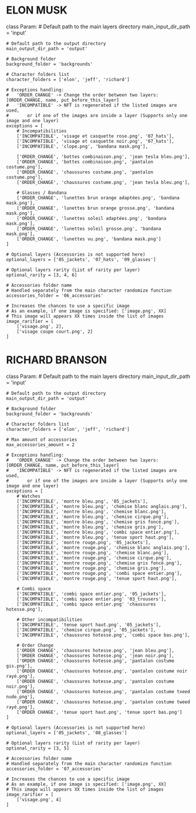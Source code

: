 # ELON MUSK
class Param:
    # Default path to the main layers directory
    main_input_dir_path = 'input'
    
    # Default path to the output directory
    main_output_dir_path = 'output'

    # Background folder
    background_folder = 'backgrounds'
    
    # Character folders list
    character_folders = ['elon', 'jeff', 'richard']
    
    # Exceptions handling:
    #   'ORDER_CHANGE' -> Change the order between two layers: [ORDER_CHANGE, name, put_before_this_layer]
    #   'INCOMPATIBLE' -> NFT is regenerated if the listed images are used,
    #       or if one of the images are inside a layer (Supports only one image and one layer)
    exceptions = [
        # Incompatibilities
        ['INCOMPATIBLE', 'visage et casquette rose.png', '07_hats'],
        ['INCOMPATIBLE', 'visage et casquette noir.png', '07_hats'],
        ['INCOMPATIBLE', 'clope.png', 'bandana mask.png'],

        ['ORDER_CHANGE', 'bottes combinaison.png', 'jean tesla bleu.png'],
        ['ORDER_CHANGE', 'bottes combinaison.png', 'pantalon costume.png'],
        ['ORDER_CHANGE', 'chaussures costume.png', 'pantalon costume.png'],
        ['ORDER_CHANGE', 'chaussures costume.png', 'jean tesla bleu.png'],
        
        # Glasses / Bandana
        ['ORDER_CHANGE', 'lunettes brun orange adaptées.png', 'bandana mask.png'],
        ['ORDER_CHANGE', 'lunettes brun orange grosse.png', 'bandana mask.png'],
        ['ORDER_CHANGE', 'lunettes soleil adaptées.png', 'bandana mask.png'],
        ['ORDER_CHANGE', 'lunettes soleil grosse.png', 'bandana mask.png'],
        ['ORDER_CHANGE', 'lunettes vu.png', 'bandana mask.png']
    ]
    
    # Optional layers (Accessories is not supported here)
    optional_layers = ['05_jackets', '07_hats', '09_glasses']
    
    # Optional layers rarity (List of rarity per layer)
    optional_rarity = [3, 4, 6]
    
    # Accessories folder name
    # Handled separately from the main character randomize function
    accessories_folder = '06_accessories'
    
    # Increases the chances to use a specific image
    # As an example, if one image is specified: ['image.png', XX]
    # This image will appears XX times inside the list of images
    image_rarifier = [
        ['visage.png', 2],
        ['visage coupe court.png', 2]
    ]


# RICHARD BRANSON
class Param:
    # Default path to the main layers directory
    main_input_dir_path = 'input'
    
    # Default path to the output directory
    main_output_dir_path = 'output'

    # Background folder
    background_folder = 'backgrounds'
    
    # Character folders list
    character_folders = ['elon', 'jeff', 'richard']
    
    # Max amount of accessories
    max_accessories_amount = 2

    # Exceptions handling:
    #   'ORDER_CHANGE' -> Change the order between two layers: [ORDER_CHANGE, name, put_before_this_layer]
    #   'INCOMPATIBLE' -> NFT is regenerated if the listed images are used,
    #       or if one of the images are inside a layer (Supports only one image and one layer)
    exceptions = [
        # Watches
        ['INCOMPATIBLE', 'montre bleu.png', '05_jackets'],
        ['INCOMPATIBLE', 'montre bleu.png', 'chemise blanc anglais.png'],
        ['INCOMPATIBLE', 'montre bleu.png', 'chemise blanc.png'],
        ['INCOMPATIBLE', 'montre bleu.png', 'chemise cirque.png'],
        ['INCOMPATIBLE', 'montre bleu.png', 'chemise gris foncé.png'],
        ['INCOMPATIBLE', 'montre bleu.png', 'chemise gris.png'],
        ['INCOMPATIBLE', 'montre bleu.png', 'combi space entier.png'],
        ['INCOMPATIBLE', 'montre bleu.png', 'tenue sport haut.png'],
        ['INCOMPATIBLE', 'montre rouge.png', '05_jackets'],
        ['INCOMPATIBLE', 'montre rouge.png', 'chemise blanc anglais.png'],
        ['INCOMPATIBLE', 'montre rouge.png', 'chemise blanc.png'],
        ['INCOMPATIBLE', 'montre rouge.png', 'chemise cirque.png'],
        ['INCOMPATIBLE', 'montre rouge.png', 'chemise gris foncé.png'],
        ['INCOMPATIBLE', 'montre rouge.png', 'chemise gris.png'],
        ['INCOMPATIBLE', 'montre rouge.png', 'combi space entier.png'],
        ['INCOMPATIBLE', 'montre rouge.png', 'tenue sport haut.png'],

        # Combi space
        ['INCOMPATIBLE', 'combi space entier.png', '05_jackets'],
        ['INCOMPATIBLE', 'combi space entier.png' '03_trousers'],
        ['INCOMPATIBLE', 'combi space entier.png' 'chaussures hotesse.png'],

        # Other incompatibilities
        ['INCOMPATIBLE', 'tenue sport haut.png', '05_jackets'],
        ['INCOMPATIBLE', 'chemise cirque.png', '05_jackets'],
        ['INCOMPATIBLE', 'chaussures hotesse.png', 'combi space bas.png'],
        
        # Order Change
        ['ORDER CHANGE', 'chaussures hotesse.png', 'jean bleu.png'],
        ['ORDER CHANGE', 'chaussures hotesse.png', 'jean noir.png'],
        ['ORDER CHANGE', 'chaussures hotesse.png', 'pantalon costume gis.png'],
        ['ORDER CHANGE', 'chaussures hotesse.png', 'pantalon costume noir rayé.png'],
        ['ORDER CHANGE', 'chaussures hotesse.png', 'pantalon costume noir.png'],
        ['ORDER CHANGE', 'chaussures hotesse.png', 'pantalon costume txeed nude.png'],
        ['ORDER CHANGE', 'chaussures hotesse.png', 'pantalon costume tweed rayé.png'],
        ['ORDER CHANGE', 'tenue sport haut.png', 'tenue sport bas.png']
    ]

    # Optional layers (Accessories is not supported here)
    optional_layers = ['05_jackets', '08_glasses']
    
    # Optional layers rarity (List of rarity per layer)
    optional_rarity = [3, 5]
    
    # Accessories folder name
    # Handled separately from the main character randomize function
    accessories_folder = '07_accessories'
    
    # Increases the chances to use a specific image
    # As an example, if one image is specified: ['image.png', XX]
    # This image will appears XX times inside the list of images
    image_rarifier = [
        ['visage.png', 4]
    ]
